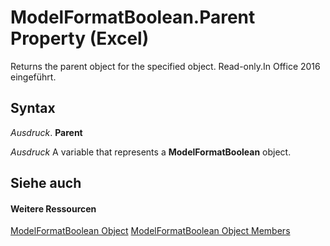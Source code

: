 
# ModelFormatBoolean.Parent Property (Excel)

Returns the parent object for the specified object. Read-only.In Office 2016 eingeführt.


## Syntax

 _Ausdruck_. **Parent**

 _Ausdruck_ A variable that represents a **ModelFormatBoolean** object.


## Siehe auch


#### Weitere Ressourcen


[ModelFormatBoolean Object](b6a43c30-1dd9-39e0-86dc-fd229bb51c87.md)
[ModelFormatBoolean Object Members](http://msdn.microsoft.com/library/33573cbb-c8f8-729a-a7fc-184cc05003f9%28Office.15%29.aspx)